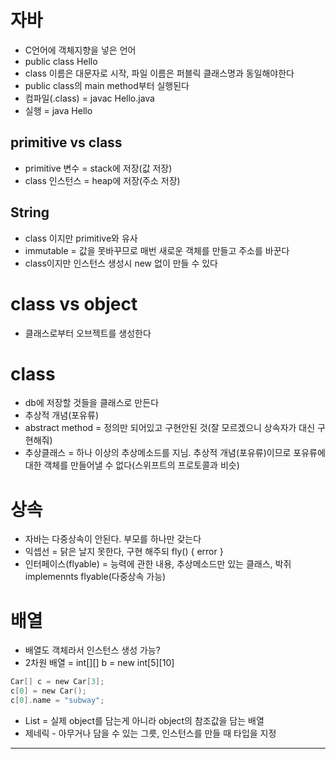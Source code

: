 # 자바
- C언어에 객체지향을 넣은 언어
- public class Hello
- class 이름은 대문자로 시작, 파일 이름은 퍼블릭 클래스명과 동일해야한다
- public class의 main method부터 실행된다
- 컴파일(.class) = javac Hello.java
- 실행 = java Hello

## primitive vs class
- primitive 변수 = stack에 저장(값 저장)
- class 인스턴스 = heap에 저장(주소 저장)

## String
- class 이지만 primitive와 유사
- immutable = 값을 못바꾸므로 매번 새로운 객체를 만들고 주소를 바꾼다
- class이지만 인스턴스 생성시 new 없이 만들 수 있다

# class vs object
- 클래스로부터 오브젝트를 생성한다

# class
- db에 저장할 것들을 클래스로 만든다
- 추상적 개념(포유류)
- abstract method = 정의만 되어있고 구현안된 것(잘 모르겠으니 상속자가 대신 구현해줘)
- 추상클래스 = 하나 이상의 추상메소드를 지님. 추상적 개념(포유류)이므로 포유류에 대한 객체를 만들어낼 수 없다(스위프트의 프로토콜과 비슷)

# 상속
- 자바는 다중상속이 안된다. 부모를 하나만 갖는다
- 익셉선 = 닭은 날지 못한다, 구현 해주되 fly() { error }
- 인터페이스(flyable) = 능력에 관한 내용, 추상메소드만 있는 클래스, 박쥐 implemennts flyable(다중상속 가능)

# 배열
- 배열도 객체라서 인스턴스 생성 가능?
- 2차원 배열 = int[][] b = new int[5][10]
```swift
Car[] c = new Car[3];
c[0] = new Car();
c[0].name = "subway";
```
- List = 실제 object를 담는게 아니라 object의 참조값을 담는 배열
- 제네릭 - 아무거나 담을 수 있는 그릇, 인스턴스를 만들 때 타입을 지정
---



